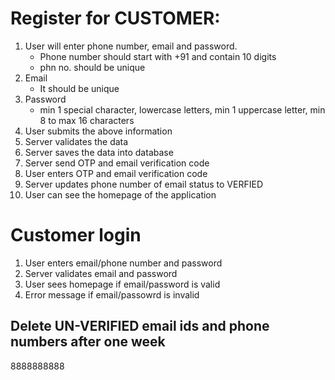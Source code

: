 # Register for CUSTOMER:

1. User will enter phone number, email and password.
    * Phone number should start with +91 and contain 10 digits
    * phn no. should be unique
2. Email
    * It should be unique
3. Password 
    * min 1 special character, lowercase letters, min 1 uppercase letter, min 8 to max 16 characters
4. User submits the above information
5. Server validates the data
6. Server saves the data into database
7. Server send OTP and email verification code
8. User enters OTP and email verification code
9. Server updates phone number of email status to VERFIED
10. User can see the homepage of the application

# Customer login

1. User enters email/phone number and password
2. Server validates email and password
3. User sees homepage if email/password is valid
4. Error message if email/passowrd is invalid

## Delete UN-VERIFIED email ids and phone numbers after one week
8888888888

